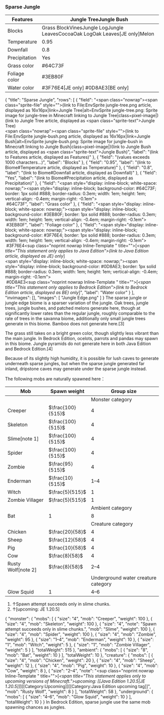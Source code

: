 ### Sparse Jungle
| Features      | Jungle TreeJungle Bush                                                        |
|---------------|-------------------------------------------------------------------------------|
| Blocks        | Grass BlockVinesJungle LogJungle LeavesCocoaOak LogOak Leaves‌[JE  only]Melon |
| Temperature   | 0.95                                                                          |
| Downfall      | 0.8                                                                           |
| Precipitation | Yes                                                                           |
| Grass color   | #64C73F                                                                       |
| Foliage color | #3EB80F                                                                       |
| Water color   | #3F76E4‌[JE  only] #0D8AE3‌[BE  only]                                         |

{
    "title": "Sparse Jungle",
    "rows": [
        {
            "field": "<span class=\"nowrap\"><span class=\"sprite-file\" style=\"\">(link to File:EnvSprite jungle-tree.png article, displayed as 16x16px|link=Jungle Tree|alt=EnvSprite jungle-tree.png: Sprite image for jungle-tree in Minecraft linking to Jungle Tree|class=pixel-image|)</span>(link to Jungle Tree article, displayed as <span class=\"sprite-text\">Jungle Tree</span>)</span><br><span class=\"nowrap\"><span class=\"sprite-file\" style=\"\">(link to File:EnvSprite jungle-bush.png article, displayed as 16x16px|link=Jungle Bush|alt=EnvSprite jungle-bush.png: Sprite image for jungle-bush in Minecraft linking to Jungle Bush|class=pixel-image|)</span>(link to Jungle Bush article, displayed as <span class=\"sprite-text\">Jungle Bush</span>)</span>",
            "label": "(link to Features article, displayed as Features)"
        },
        {
            "field": "(values exceeds 1000 characters...)",
            "label": "Blocks"
        },
        {
            "field": "0.95",
            "label": "(link to Biome#Temperature article, displayed as Temperature)"
        },
        {
            "field": "0.8",
            "label": "(link to Biome#Downfall article, displayed as Downfall)"
        },
        {
            "field": "Yes",
            "label": "(link to Biome#Precipitation article, displayed as Precipitation)"
        },
        {
            "field": "<span style=\"display: inline-block; white-space: nowrap;\"><span style=\"display: inline-block; background-color: #64C73F; border: 1px solid #888; border-radius: 0.3em; width: 1em; height: 1em; vertical-align: -0.4em; margin-right: -0.1em\"><br></span> #64C73F</span>",
            "label": "Grass color"
        },
        {
            "field": "<span style=\"display: inline-block; white-space: nowrap;\"><span style=\"display: inline-block; background-color: #3EB80F; border: 1px solid #888; border-radius: 0.3em; width: 1em; height: 1em; vertical-align: -0.4em; margin-right: -0.1em\"><br></span> #3EB80F</span>",
            "label": "Foliage color"
        },
        {
            "field": "<span style=\"display: inline-block; white-space: nowrap;\"><span style=\"display: inline-block; background-color: #3F76E4; border: 1px solid #888; border-radius: 0.3em; width: 1em; height: 1em; vertical-align: -0.4em; margin-right: -0.1em\"><br></span> #3F76E4</span>‌<sup class=\"noprint nowrap Inline-Template \" title=\"\">[<i><span title=\"This statement only applies to Java Edition\">(link to Java Edition article, displayed as JE)  only</span></i>]</sup><br><span style=\"display: inline-block; white-space: nowrap;\"><span style=\"display: inline-block; background-color: #0D8AE3; border: 1px solid #888; border-radius: 0.3em; width: 1em; height: 1em; vertical-align: -0.4em; margin-right: -0.1em\"><br></span> #0D8AE3</span>‌<sup class=\"noprint nowrap Inline-Template \" title=\"\">[<i><span title=\"This statement only applies to Bedrock Edition\">(link to Bedrock Edition article, displayed as BE)  only</span></i>]</sup>",
            "label": "Water color"
        }
    ],
    "invimages": [],
    "images": [
        "Jungle Edge.png"
    ]
}
The sparse jungle or jungle edge biome is a sparser variation of the jungle. Oak trees, jungle trees, jungle bushes, and patched melons generate here, though at significantly lower rates than the regular jungle, roughly comparable to the rate of trees in the savanna biome, additionally only small jungle trees generate in this biome. Bamboo does not generate here.[3]

The grass still takes on a bright green color, though slightly less vibrant than the main jungle. In Bedrock Edition, ocelots, parrots and pandas may spawn in this biome. Jungle pyramids do not generate here in both Java Edition and Bedrock Edition.[4]

Because of its slightly high humidity, it is possible for lush caves to generate underneath sparse jungles, but when the sparse jungle generated far inland, dripstone caves may generate under the sparse jungle instead.

The following mobs are naturally spawned here：

| Mob                | Spawn weight      | Group size                          |
|--------------------|-------------------|-------------------------------------|
|                    |                   | Monster category                    |
| Creeper            | $\frac{100}{515}$ | 4                                   |
| Skeleton           | $\frac{100}{515}$ | 4                                   |
| Slime[note 1]      | $\frac{100}{515}$ | 4                                   |
| Spider             | $\frac{100}{515}$ | 4                                   |
| Zombie             | $\frac{95}{515}$  | 4                                   |
| Enderman           | $\frac{10}{515}$  | 1–4                                 |
| Witch              | $\frac{5}{515}$   | 1                                   |
| Zombie Villager    | $\frac{5}{515}$   | 1                                   |
|                    |                   | Ambient category                    |
| Bat                | 1                 | 8                                   |
|                    |                   | Creature category                   |
| Chicken            | $\frac{20}{58}$   | 4                                   |
| Sheep              | $\frac{12}{58}$   | 4                                   |
| Pig                | $\frac{10}{58}$   | 4                                   |
| Cow                | $\frac{8}{58}$    | 4                                   |
| Rusty Wolf[note 2] | $\frac{8}{58}$    | 2–4                                 |
|                    |                   | Underground water creature category |
| Glow Squid         | 1                 | 4–6                                 |

1. ↑Spawn attempt succeeds only in slime chunks.
2. ↑‌[upcoming: JE 1.20.5]

{ "monster": { "mobs": [ { "size": "4", "mob": "Creeper", "weight": 100 }, { "size": "4", "mob": "Skeleton", "weight": 100 }, { "size": "4", "note": "Spawn attempt succeeds only in slime chunks.", "mob": "Slime", "weight": 100 }, { "size": "4", "mob": "Spider", "weight": 100 }, { "size": "4", "mob": "Zombie", "weight": 95 }, { "size": "1&ndash;4", "mob": "Enderman", "weight": 10 }, { "size": "1", "mob": "Witch", "weight": 5 }, { "size": "1", "mob": "Zombie Villager", "weight": 5 } ], "totalWeight": 515 }, "ambient": { "mobs": [ { "size": "8", "mob": "Bat", "weight": 10 } ], "totalWeight": 10 }, "creature": { "mobs": [ { "size": "4", "mob": "Chicken", "weight": 20 }, { "size": "4", "mob": "Sheep", "weight": 12 }, { "size": "4", "mob": "Pig", "weight": 10 }, { "size": "4", "mob": "Cow", "weight": 8 }, { "size": "2&ndash;4", "note": "&zwnj;<sup class=\"noprint nowrap Inline-Template \" title=\"\">&#91;<i><span title=\"This statement applies only to upcoming versions of Minecraft.\">upcoming:</span> [[Java Edition 1.20.5|JE 1.20.5]]</i>&#93;</sup>[[Category:Upcoming]][[Category:Java Edition upcoming tag]]", "mob": "Rusty Wolf", "weight": 8 } ], "totalWeight": 58 }, "underground": { "mobs": [ { "size": "4&ndash;6", "mob": "Glow Squid", "weight": 10 } ], "totalWeight": 10 } }
In Bedrock Edition, sparse jungle use the same mob spawning chances as jungles.


